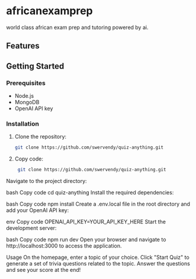 # africanexamprep
world class african exam prep and tutoring powered by ai.

## Features

## Getting Started

### Prerequisites

- Node.js
- MongoDB
- OpenAI API key

### Installation

1. Clone the repository:
   ```bash
   git clone https://github.com/swervendy/quiz-anything.git

2. Copy code:
   ```bash
    git clone https://github.com/swervendy/quiz-anything.git


Navigate to the project directory:

bash
Copy code
cd quiz-anything
Install the required dependencies:

bash
Copy code
npm install
Create a .env.local file in the root directory and add your OpenAI API key:

env
Copy code
OPENAI_API_KEY=YOUR_API_KEY_HERE
Start the development server:

bash
Copy code
npm run dev
Open your browser and navigate to http://localhost:3000 to access the application.

Usage
On the homepage, enter a topic of your choice.
Click "Start Quiz" to generate a set of trivia questions related to the topic.
Answer the questions and see your score at the end!
